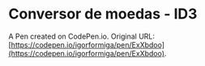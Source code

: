 # Conversor de moedas - ID3

A Pen created on CodePen.io. Original URL: [https://codepen.io/igorformiga/pen/ExXbdoo](https://codepen.io/igorformiga/pen/ExXbdoo).


